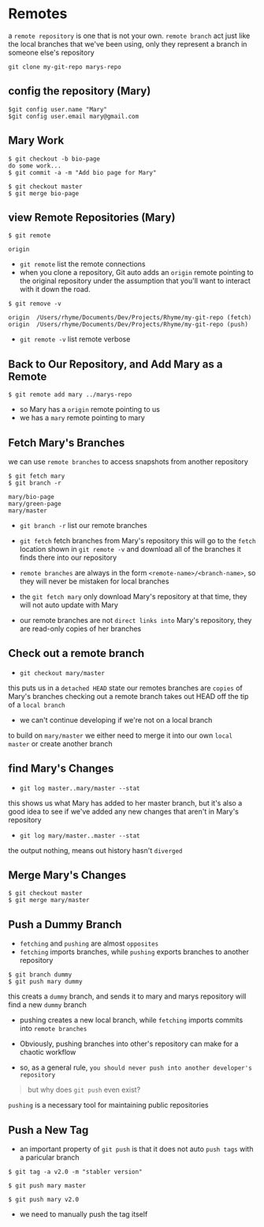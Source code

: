 # Remotes

a `remote repository` is one that is not your own.
`remote branch` act just like the local branches that we've been using, only they represent a branch in someone else's repository

```
git clone my-git-repo marys-repo
```

## config the repository (Mary)

```
$git config user.name "Mary"
$git config user.email mary@gmail.com
```

## Mary Work

```
$ git checkout -b bio-page
do some work...
$ git commit -a -m "Add bio page for Mary"

$ git checkout master
$ git merge bio-page
```

## view Remote Repositories (Mary)

```
$ git remote

origin
```

- `git remote` list the remote connections
- when you clone a repository, Git auto adds an `origin` remote pointing to the original repository
  under the assumption that you'll want to interact with it down the road.

```
$ git remove -v

origin  /Users/rhyme/Documents/Dev/Projects/Rhyme/my-git-repo (fetch)
origin  /Users/rhyme/Documents/Dev/Projects/Rhyme/my-git-repo (push)
```

- `git remote -v` list remote verbose

## Back to Our Repository, and Add Mary as a Remote

```
$ git remote add mary ../marys-repo
```

- so Mary has a `origin` remote pointing to us
- we has a `mary` remote pointing to mary

## Fetch Mary's Branches

we can use `remote branches` to access snapshots from another repository

```
$ git fetch mary
$ git branch -r

mary/bio-page
mary/green-page
mary/master
```

- `git branch -r` list our remote branches
- `git fetch` fetch branches from Mary's repository
  this will go to the `fetch` location shown in `git remote -v` and download all of the branches it finds there into our repository

- `remote branches` are always in the form `<remote-name>/<branch-name>`, so they will never be mistaken for local branches

- the `git fetch mary` only download Mary's repository at that time, they will not auto update with Mary
- our remote branches are not `direct links into` Mary's repository, they are read-only copies of her branches

## Check out a remote branch

- `git checkout mary/master`

this puts us in a `detached HEAD` state
our remotes branches are `copies` of Mary's branches
checking out a remote branch takes out HEAD off the tip of a `local branch`

- we can't continue developing if we're not on a local branch

to build on `mary/master` we either need to merge it into our own `local master` or create another branch

## find Mary's Changes

- `git log master..mary/master --stat`

this shows us what Mary has added to her master branch, but it's also a good idea to see if we've added any new changes
that aren't in Mary's repository

- `git log mary/master..master --stat`

the output nothing, means out history hasn't `diverged`

## Merge Mary's Changes

```
$ git checkout master
$ git merge mary/master
```

## Push a Dummy Branch

- `fetching` and `pushing` are almost `opposites`
- `fetching` imports branches, while `pushing` exports branches to another repository

```
$ git branch dummy
$ git push mary dummy
```

this creats a `dummy` branch, and sends it to mary
and marys repository will find a new `dummy` branch

- pushing creates a new local branch, while `fetching` imports commits into `remote branches`

- Obviously, pushing branches into other's repository can make for a chaotic workflow
- so, as a general rule, `you should never push into another developer's repository`

> but why does `git push` even exist?

`pushing` is a necessary tool for maintaining public repositories

## Push a New Tag

- an important property of `git push` is that it does not auto `push tags` with a paricular branch

```
$ git tag -a v2.0 -m "stabler version"

$ git push mary master

$ git push mary v2.0
```

- we need to manually push the tag itself
